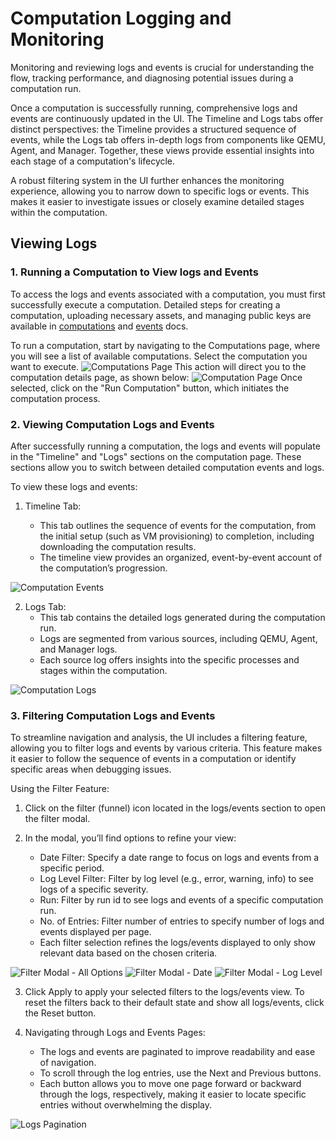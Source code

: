 # Computation Logging and Monitoring

Monitoring and reviewing logs and events is crucial for understanding the flow, tracking performance, and diagnosing potential issues during a computation run.

Once a computation is successfully running, comprehensive logs and events are continuously updated in the UI. The Timeline and Logs tabs offer distinct perspectives: the Timeline provides a structured sequence of events, while the Logs tab offers in-depth logs from components like QEMU, Agent, and Manager. Together, these views provide essential insights into each stage of a computation's lifecycle.

A robust filtering system in the UI further enhances the monitoring experience, allowing you to narrow down to specific logs or events. This makes it easier to investigate issues or closely examine detailed stages within the computation.

## Viewing Logs

### 1. **Running a Computation to View logs and Events**

To access the logs and events associated with a computation, you must first successfully execute a computation.
Detailed steps for creating a computation, uploading necessary assets, and managing public keys are available in [computations](./computations.md) and [events](./assets.md) docs.

To run a computation, start by navigating to the Computations page, where you will see a list of available computations.
Select the computation you want to execute.
![Computations Page](img/logs_compuations.png)
This action will direct you to the computation details page, as shown below:
![Computation Page](img/logs_computation.png)
Once selected, click on the "Run Computation" button, which initiates the computation process.

### 2. **Viewing Computation Logs and Events**

After successfully running a computation, the logs and events will populate in the "Timeline" and "Logs" sections on the computation page.
These sections allow you to switch between detailed computation events and logs.

To view these logs and events:

1. Timeline Tab:

    - This tab outlines the sequence of events for the computation, from the initial setup (such as VM provisioning) to completion, including downloading the computation results.
    - The timeline view provides an organized, event-by-event account of the computation’s progression.

![Computation Events](img/events.png)

2. Logs Tab:
    - This tab contains the detailed logs generated during the computation run.
    - Logs are segmented from various sources, including QEMU, Agent, and Manager logs.
    - Each source log offers insights into the specific processes and stages within the computation.

![Computation Logs](img/logs.png)

### 3. **Filtering Computation Logs and Events**

To streamline navigation and analysis, the UI includes a filtering feature, allowing you to filter logs and events by various criteria.
This feature makes it easier to follow the sequence of events in a computation or identify specific areas when debugging issues.

Using the Filter Feature:

1. Click on the filter (funnel) icon located in the logs/events section to open the filter modal.

2. In the modal, you’ll find options to refine your view:

    - Date Filter: Specify a date range to focus on logs and events from a specific period.
    - Log Level Filter: Filter by log level (e.g., error, warning, info) to see logs of a specific severity.
    - Run: Filter by run id to see logs and events of a specific computation run.
    - No. of Entries: Filter number of entries to specify number of logs and events displayed per page.
    - Each filter selection refines the logs/events displayed to only show relevant data based on the chosen criteria.

![Filter Modal - All Options](img/log_filters_all.png)
![Filter Modal - Date](img/log_filters_date.png)
![Filter Modal - Log Level](img/logs_filters_log_level.png)

3. Click Apply to apply your selected filters to the logs/events view. To reset the filters back to their default state and show all logs/events, click the Reset button.

4. Navigating through Logs and Events Pages:
    - The logs and events are paginated to improve readability and ease of navigation.
    - To scroll through the log entries, use the Next and Previous buttons.
    - Each button allows you to move one page forward or backward through the logs, respectively, making it easier to locate specific entries without overwhelming the display.

![Logs Pagination](img/logs_pagination.png)
